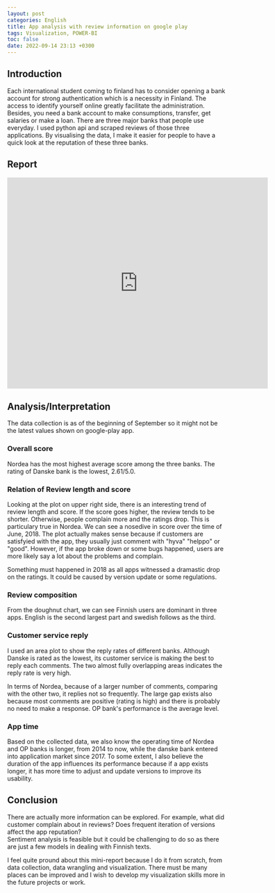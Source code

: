 ```yaml
---
layout: post
categories: English
title: App analysis with review information on google play
tags: Visualization, POWER-BI
toc: false
date: 2022-09-14 23:13 +0300
---
```

## Introduction
Each international student coming to finland has to consider opening a bank account for strong authentication which is a necessity in Finland. The access to identify yourself online greatly facilitate the administration. Besides, you need a bank account to make consumptions, transfer, get salaries or make a loan. There are three major banks that people use everyday.
I used python api and scraped reviews of those three applications. By visualising the data, I make it easier for people to have a quick look at the reputation of these three banks.

## Report

<iframe title="app_visual" width="600" height="486" src="https://app.powerbi.com/view?r=eyJrIjoiYjU5YWU2ODQtNjY5NS00OTFiLWFmN2EtMjljM2I3YmU4ZDQ5IiwidCI6IjcwZTNmODZhLWRjZTYtNDBhZS05MzYxLWY3NWY0MmE1ODZhMyIsImMiOjh9&pageName=ReportSection" frameborder="0" allowFullScreen="true"></iframe>

## Analysis/Interpretation
The data collection is as of the beginning of September so it might not be the latest values shown on google-play app.  

### Overall score
Nordea has the most highest average score among the three banks. The rating of Danske bank is the lowest, 2.61/5.0.  

### Relation of Review length and score
Looking at the plot on upper right side, there is an interesting trend of review length and score. If the score goes higher, the review tends to be shorter. Otherwise, people complain more and the ratings drop. This is particulary true in Nordea. We can see a nosedive in score over the time of June, 2018. The plot actually makes sense because if customers are satisfyied with the app, they usually just comment with "hyva" "helppo" or "good". However, if the app broke down or some bugs happened, users are more likely say a lot about the problems and complain.  

Something must happened in 2018 as all apps witnessed a dramastic drop on the ratings. It could be caused by version update or some regulations.  

### Review composition
From the doughnut chart, we can see Finnish users are dominant in three apps. English is the second largest part and swedish follows as the third.   

### Customer service reply
I used an area plot to show the reply rates of different banks. Although Danske is rated as the lowest, its customer service is making the best to reply each comments. The two almost fully overlapping areas indicates the reply rate is very high.     

In terms of Nordea, because of a larger number of comments, comparing with the other two, it replies not so frequently. The large gap exists also because most comments are positive (rating is high) and there is probably no need to make a response. OP bank's performance is the average level.   

### App time
Based on the collected data, we also know the operating time of Nordea and OP banks is longer, from 2014 to now, while the danske bank entered into application market since 2017. To some extent, I also believe the duration of the app influences its performance because if a app exists longer, it has more time to adjust and update versions to improve its usability.  

## Conclusion  
There are actually more information can be explored. For example, what did customer complain about in reviews? Does frequent iteration of versions affect the app reputation?   
Sentiment analysis is feasible but it could be challenging to do so as there are just a few models in dealing with Finnish texts.    

I feel quite pround about this mini-report because I do it from scratch, from data collection, data wrangling and visualization. There must be many places can be improved and I wish to develop my visualization skills more in the future projects or work.

